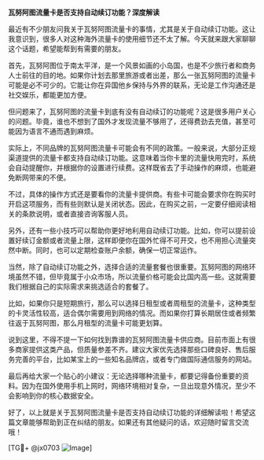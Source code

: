 **瓦努阿图流量卡是否支持自动续订功能？深度解读**

最近有不少朋友问我关于瓦努阿图流量卡的事情，尤其是关于自动续订功能。这让我意识到，很多人对这种海外流量卡的使用细节还不太了解。今天就来跟大家聊聊这个话题，希望能帮到有需要的朋友。

首先，瓦努阿图位于南太平洋，是一个风景如画的小岛国，也是不少旅行者和商务人士前往的目的地。如果你计划去那里旅游或者出差，那么一张瓦努阿图的流量卡可能是必不可少的。它能让你在异国他乡保持与外界的联系，无论是工作沟通还是社交娱乐，都能更加方便。

但问题来了，瓦努阿图的流量卡到底有没有自动续订的功能呢？这是很多用户关心的问题。毕竟，谁也不想到了国外才发现流量不够用了，还得费劲去充值，甚至可能因为语言不通而遇到麻烦。

实际上，不同品牌的瓦努阿图流量卡可能会有不同的政策。一般来说，大部分正规渠道提供的流量卡都支持自动续订功能。这意味着当你卡里的流量快用完时，系统会自动提醒你，并根据你的设置进行续费。这样既省去了手动操作的麻烦，也能避免断网带来的不便。

不过，具体的操作方式还是要看你的流量卡提供商。有些卡可能会要求你在购买时开启这项服务，而有些则默认是关闭状态。因此，在购买之前，一定要仔细阅读相关的条款说明，或者直接咨询客服人员。

另外，还有一些小技巧可以帮助你更好地利用自动续订功能。比如，你可以提前设置好续订金额或者流量上限，这样即便你在国外忙得不可开交，也不用担心流量突然中断。同时，也可以定期检查账户余额，确保一切正常运作。

当然，除了自动续订功能之外，选择合适的流量套餐也很重要。瓦努阿图的网络环境虽然不错，但毕竟属于小众市场，所以流量价格可能会比国内高一些。这就需要我们根据自己的实际需求来挑选适合的套餐了。

比如，如果你只是短期旅行，那么可以选择日租型或者周租型的流量卡，这种类型的卡灵活性较高，适合偶尔需要用到网络的情况。而如果你打算长期居住或者频繁往返于瓦努阿图，那么月租型的流量卡可能更划算。

说到这里，不得不提一下如何找到靠谱的瓦努阿图流量卡供应商。目前市面上有很多商家提供这类产品，但质量参差不齐。建议大家优先选择那些口碑良好、售后服务完善的平台，比如某宝上的一些知名品牌店，或者专门做国际通信服务的网站。

最后再给大家一个贴心的小建议：无论选择哪种流量卡，都要记得备份重要的资料。因为在国外使用手机上网时，网络环境相对复杂，一旦出现意外情况，至少不会影响到你的核心数据安全。

好了，以上就是关于瓦努阿图流量卡是否支持自动续订功能的详细解读啦！希望这篇文章能够帮助到正在纠结的朋友。如果还有其他疑问的话，欢迎随时留言交流哦！

[TG💪+ @jx0703 ![Image](https://github.com/user-attachments/assets/dbca1d08-cadb-493c-b0ec-ad6f7a83f270)]